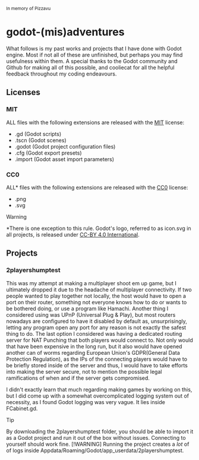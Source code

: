 <sup>In memory of Pizzavu</sup>
# godot-(mis)adventures
What follows is my past works and projects that I have done with Godot engine. Most if not all of these are unfinished, but perhaps you may find usefulness within them. A special thanks to the Godot community and Github for making all of this possible, and cooliecat for all the helpful feedback throughout my coding endeavours.
## Licenses
### MIT
ALL files with the following extensions are released with the [MIT](https://github.com/boniondev/godot-misadventures/blob/main/LICENSE-MIT) license:
* .gd (Godot scripts)
* .tscn (Godot scenes)
* .godot (Godot project configuration files)
* .cfg (Godot export presets)
* .import (Godot asset import parameters)
### CC0
ALL* files with the following extensions are released with the [CC0](https://github.com/boniondev/godot-misadventures/blob/main/LICENSE-CC0) license:
* .png
* .svg
> [!WARNING]
> *There is one exception to this rule. Godot's logo, referred to as icon.svg in all projects, is released under [CC-BY 4.0 International](https://creativecommons.org/licenses/by/4.0/).

## Projects
### 2playershumptest
This was my attempt at making a multiplayer shoot em up game, but I ultimately dropped it due to the headache of multiplayer connectivity. If two people wanted to play together not locally, the host would have to open a port on their router, something not everyone knows how to do or wants to be bothered doing, or use a program like Hamachi. Another thing I considered using was UPnP (Universal Plug & Play), but most routers nowadays are configured to have it disabled by default as, unsurprisingly, letting any program open any port for any reason is not exactly the safest thing to do. The last option I considered was having a dedicated routing server for NAT Punching that both players would connect to. Not only would that have been expensive in the long run, but it also would have opened another can of worms regarding European Union's GDPR(General Data Protection Regulation), as the IPs of the connecting players would have to be briefly stored inside of the server and thus, I would have to take efforts into making the server secure, not to mention the possible legal ramifications of when and if the server gets compromised.

I didn't exactly learn that much regarding making games by working on this, but I did come up with a somewhat overcomplicated logging system out of necessity, as I found Godot logging was very vague. It lies inside FCabinet.gd.

> [!TIP]
> By downloading the 2playershumptest folder, you should be able to import it as a Godot project and run it out of the box without issues. Connecting to yourself should work fine.
> [!WARNING]
> Running the project creates a *lot* of of logs inside Appdata/Roaming/Godot/app_userdata/2playershumptest.